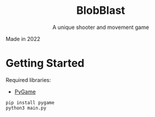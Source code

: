 <p>
  <h1 align="center">BlobBlast</h1>
  <p align="center">A unique shooter and movement game</p>
</p>

Made in 2022

# Getting Started

Required libraries:
- [PyGame](https://www.pygame.org/docs/)

```shell
pip install pygame
python3 main.py
```
